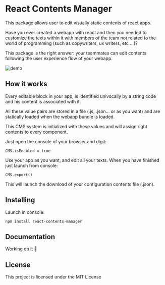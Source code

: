 # React Contents Manager

This package allows user to edit visually static contents of react apps.

Have you ever created a webapp with react and then you needed to customize the texts within it with members of the team not related to the world of programming (such as copywriters, ux writers, etc ...)?

This package is the right answer: your teammates can edit contents following the user experience flow of your webapp.

![demo](https://s2.gifyu.com/images/Video.gif "Demo")

## How it works

Every editable block in your app, is identified univocally by a string code and his content is associated with it.

All these value pairs are stored in a file (.js, .json... or as you want) and are statically loaded when the webapp bundle is loaded.

This CMS system is initialized with these values and will assign right contents to every component.

Just open the console of your browser and digit:

```
CMS.isEnabled = true
```

Use your app as you want, and edit all your texts.
When you have finished just launch from console:

```
CMS.export()
```

This will launch the download of your configuration contents file (.json).

## Installing

Launch in console:

```
npm install react-contents-manager
```

## Documentation

Working on it 💪

## License

This project is licensed under the MIT License

